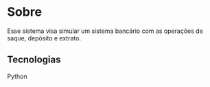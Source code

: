 <h1>Sobre</h1>
<p>Esse sistema visa simular um sistema bancário com as operações de saque, depósito e extrato.</p>

<h2>Tecnologias</h2>
<p>Python</p>
